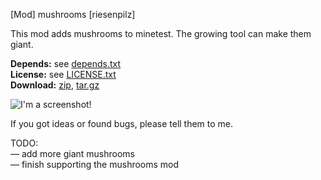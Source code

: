 [Mod] mushrooms [riesenpilz]

This mod adds mushrooms to minetest. The growing tool can make them giant.

**Depends:** see [depends.txt](https://raw.githubusercontent.com/HybridDog/riesenpilz/master/depends.txt)  
**License:** see [LICENSE.txt](https://raw.githubusercontent.com/HybridDog/riesenpilz/master/LICENSE.txt)  
**Download:** [zip](https://github.com/HybridDog/riesenpilz/archive/master.zip), [tar.gz](https://github.com/HybridDog/riesenpilz/archive/master.tar.gz)  

![I'm a screenshot!](https://cloud.githubusercontent.com/assets/3192173/5332059/421c735a-7e47-11e4-88cc-b9ed90b659a8.png)

If you got ideas or found bugs, please tell them to me.


TODO:  
— add more giant mushrooms  
— finish supporting the mushrooms mod
